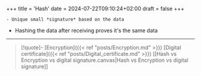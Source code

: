 +++
title = 'Hash'
date = 2024-07-22T09:10:24+02:00
draft = false
+++

    - Unique small *signature* based on the data 
- Hashing the data after receiving proves it's the same data

---
>[!quote]-
[Encryption]({{< ref "posts/Encryption.md" >}})
 [Digital certificate]({{< ref "posts/Digital_certificate.md" >}})
 [[Hash vs Encryption vs digital signature.canvas|Hash vs Encryption vs digital signature]]